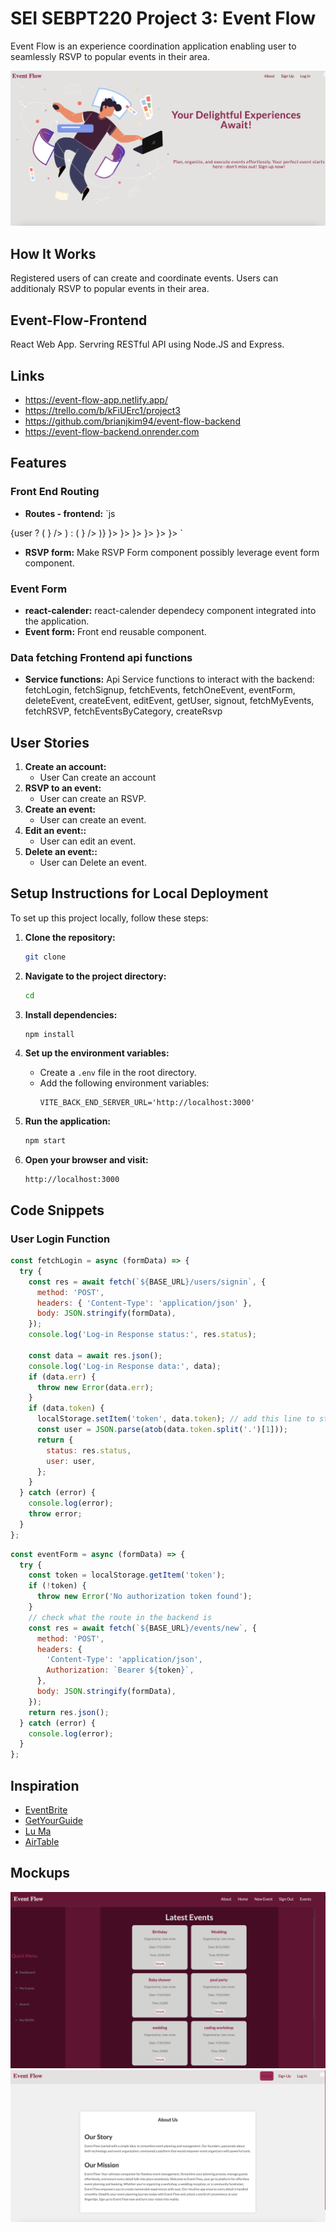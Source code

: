 # SEI SEBPT220 Project 3: Event Flow

Event Flow is an experience coordination application enabling user to seamlessly RSVP to popular events in their area.

![Application Page](/assets/Updated_MockUp.png)

## How It Works

Registered users of can create and coordinate events. Users can additionaly RSVP to popular events in their area.

## Event-Flow-Frontend

React Web App. Servring RESTful API using Node.JS and Express.

## Links

- https://event-flow-app.netlify.app/
- https://trello.com/b/kFiUErc1/project3
- https://github.com/brianjkim94/event-flow-backend
- https://event-flow-backend.onrender.com

## Features

### Front End Routing

- **Routes - frontend:** `js 
<Navbar theme={theme} setTheme={setTheme} user={user} />
     <Routes>
       {user ? (
         <Route path="/" element={<Dashboard user={user} />} />
       ) : (
         <Route path="/" element={<Home />} />
       )}
       <Route path='/about' element={<About />}></Route>
       <Route path='/signup' element={<SignUp setUser={setUser} />}></Route>
       <Route path='/login' element={<Login />}></Route>
       <Route path='/porfile' element={<body />}></Route>
       <Route path='/rsvp' element={<body />}></Route>
       <Route path='/event' element={<body />}></Route>
     </Routes>`

- **RSVP form:** Make RSVP Form component possibly leverage event form component.

### Event Form

- **react-calender:** react-calender dependecy component integrated into the application.
- **Event form:** Front end reusable component.

### Data fetching Frontend api functions

- **Service functions:** Api Service functions to interact with the backend: fetchLogin, fetchSignup, fetchEvents, fetchOneEvent, eventForm, deleteEvent, createEvent, editEvent, getUser, signout, fetchMyEvents, fetchRSVP, fetchEventsByCategory, createRsvp

## User Stories

1. **Create an account:**
   - User Can create an account
2. **RSVP to an event:**
   - User can create an RSVP.
3. **Create an event:**
   - User can create an event.
4. **Edit an event::**
   - User can edit an event.
5. **Delete an event::**
   - User can Delete an event.

## Setup Instructions for Local Deployment

To set up this project locally, follow these steps:

1. **Clone the repository:**

   ```bash
   git clone
   ```

2. **Navigate to the project directory:**

   ```bash
   cd
   ```

3. **Install dependencies:**

   ```bash
   npm install
   ```

4. **Set up the environment variables:**

   - Create a `.env` file in the root directory.
   - Add the following environment variables:
     ```
     VITE_BACK_END_SERVER_URL='http://localhost:3000'
     ```

5. **Run the application:**

   ```bash
   npm start
   ```

6. **Open your browser and visit:**
   ```
   http://localhost:3000
   ```

## Code Snippets

### User Login Function

```js
const fetchLogin = async (formData) => {
  try {
    const res = await fetch(`${BASE_URL}/users/signin`, {
      method: 'POST',
      headers: { 'Content-Type': 'application/json' },
      body: JSON.stringify(formData),
    });
    console.log('Log-in Response status:', res.status);

    const data = await res.json();
    console.log('Log-in Response data:', data);
    if (data.err) {
      throw new Error(data.err);
    }
    if (data.token) {
      localStorage.setItem('token', data.token); // add this line to store the JWT token in localStorage
      const user = JSON.parse(atob(data.token.split('.')[1]));
      return {
        status: res.status,
        user: user,
      };
    }
  } catch (error) {
    console.log(error);
    throw error;
  }
};
```


```js
const eventForm = async (formData) => {
  try {
    const token = localStorage.getItem('token');
    if (!token) {
      throw new Error('No authorization token found');
    }
    // check what the route in the backend is
    const res = await fetch(`${BASE_URL}/events/new`, {
      method: 'POST',
      headers: {
        'Content-Type': 'application/json',
        Authorization: `Bearer ${token}`,
      },
      body: JSON.stringify(formData),
    });
    return res.json();
  } catch (error) {
    console.log(error);
  }
};
```


## Inspiration

- [EventBrite](https://www.eventbrite.com/)
- [GetYourGuide](https://www.getyourguide.com/)
- [Lu Ma](https://lu.ma/)
- [AirTable](https://www.airtable.com/)

## Mockups

![Dashboard](assets/dashboard.png)
![Event Flow ERD](assets/aboutpage.png)

```

```
